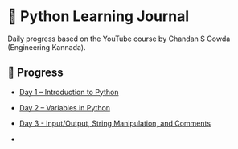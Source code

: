 # 🐍 Python Learning Journal

Daily progress based on the YouTube course by Chandan S Gowda (Engineering Kannada).

## 📅 Progress

- [Day 1 – Introduction to Python](Day01/notes.md)
- [Day 2 – Variables in Python](Day02/notes2.md)
- [Day 3 - Input/Output, String Manipulation, and Comments](Day03/notes3.md)

- 

